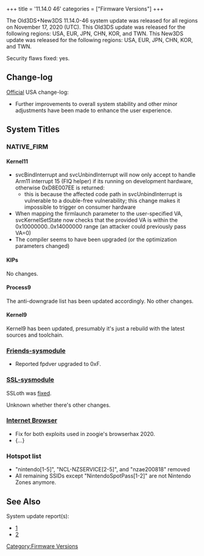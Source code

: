+++
title = '11.14.0 46'
categories = ["Firmware Versions"]
+++

The Old3DS+New3DS 11.14.0-46 system update was released for all regions
on November 17, 2020 (UTC). This Old3DS update was released for the
following regions: USA, EUR, JPN, CHN, KOR, and TWN. This New3DS update
was released for the following regions: USA, EUR, JPN, CHN, KOR, and
TWN.

Security flaws fixed: yes.

## Change-log

[Official](https://en-americas-support.nintendo.com/app/answers/detail/a_id/231/~/system-menu-update-history)
USA change-log:

- Further improvements to overall system stability and other minor
  adjustments have been made to enhance the user experience.

## System Titles

### NATIVE_FIRM

#### Kernel11

- svcBindInterrupt and svcUnbindInterrupt will now only accept to handle
  Arm11 interrupt 15 (FIQ helper) if its running on development
  hardware, otherwise 0xD8E007EE is returned:
  - this is because the affected code path in svcUnbindInterrupt is
    vulnerable to a double-free vulnerability; this change makes it
    impossible to trigger on consumer hardware
- When mapping the firmlaunch parameter to the user-specified VA,
  svcKernelSetState now checks that the provided VA is within the
  0x10000000..0x14000000 range (an attacker could previously pass VA=0)
- The compiler seems to have been upgraded (or the optimization
  parameters changed)

#### KIPs

No changes.

#### Process9

The anti-downgrade list has been updated accordingly. No other changes.

#### Kernel9

Kernel9 has been updated, presumably it's just a rebuild with the latest
sources and toolchain.

### [Friends-sysmodule](Friend_Services "wikilink")

- Reported fpdver upgraded to 0xF.

### [SSL-sysmodule](SSL_Services "wikilink")

SSLoth was [fixed](3DS_System_Flaws#standalone_sysmodules "wikilink").

Unknown whether there's other changes.

### [Internet Browser](Internet_Browser "wikilink")

- Fix for both exploits used in zoogie's browserhax 2020.
- {...}

### Hotspot list

- "nintendo\[1-5\]", "NCL-NZSERVICE\[2-5\]", and "nzae200818" removed
- All remaining SSIDs except "NintendoSpotPass\[1-2\]" are not Nintendo
  Zones anymore.

## See Also

System update report(s):

- [1](https://yls8.mtheall.com/ninupdates/reports.php?date=2020-11-17_00-00-33&sys=ctr)
- [2](https://yls8.mtheall.com/ninupdates/reports.php?date=2020-11-17_00-00-38&sys=ktr)

[Category:Firmware Versions](Category:Firmware_Versions "wikilink")
